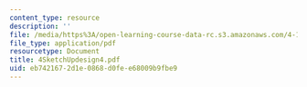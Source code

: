 ```yaml
---
content_type: resource
description: ''
file: /media/https%3A/open-learning-course-data-rc.s3.amazonaws.com/4-101-experiencing-architecture-studio-spring-2003/eb7421672d1e0868d0fee68009b9fbe9_4SketchUpdesign4.pdf
file_type: application/pdf
resourcetype: Document
title: 4SketchUpdesign4.pdf
uid: eb742167-2d1e-0868-d0fe-e68009b9fbe9
---
```


